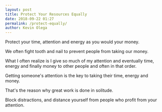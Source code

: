 ```yaml
--- 
layout: post 
title: Protect Your Resources Equally
date: 2018-09-22 01:27
permalink: /protect-equally/ 
author: Kevin Olega 
--- 
```

Protect your time, attention and energy as you would your money.

We often fight tooth and nail to prevent people from taking our money.

What I often realize is I give so much of my attention and eventually time, energy and finally money to other people and often in that order.

Getting someone's attention is the key to taking their time, energy and money. 

That's the reason why great work is done in solitude. 

Block distractions, and distance yourself from people who profit from your attention.